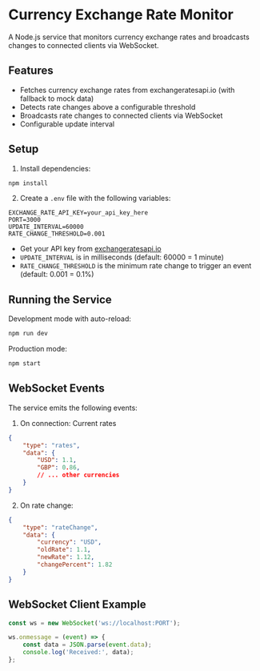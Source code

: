 # Currency Exchange Rate Monitor

A Node.js service that monitors currency exchange rates and broadcasts changes to connected clients via WebSocket.

## Features

- Fetches currency exchange rates from exchangeratesapi.io (with fallback to mock data)
- Detects rate changes above a configurable threshold
- Broadcasts rate changes to connected clients via WebSocket
- Configurable update interval

## Setup

1. Install dependencies:
```bash
npm install
```

2. Create a `.env` file with the following variables:
```
EXCHANGE_RATE_API_KEY=your_api_key_here
PORT=3000
UPDATE_INTERVAL=60000
RATE_CHANGE_THRESHOLD=0.001
```

- Get your API key from [exchangeratesapi.io](https://exchangeratesapi.io/)
- `UPDATE_INTERVAL` is in milliseconds (default: 60000 = 1 minute)
- `RATE_CHANGE_THRESHOLD` is the minimum rate change to trigger an event (default: 0.001 = 0.1%)

## Running the Service

Development mode with auto-reload:
```bash
npm run dev
```

Production mode:
```bash
npm start
```

## WebSocket Events

The service emits the following events:

1. On connection: Current rates
```json
{
    "type": "rates",
    "data": {
        "USD": 1.1,
        "GBP": 0.86,
        // ... other currencies
    }
}
```

2. On rate change:
```json
{
    "type": "rateChange",
    "data": {
        "currency": "USD",
        "oldRate": 1.1,
        "newRate": 1.12,
        "changePercent": 1.82
    }
}
```

## WebSocket Client Example

```javascript
const ws = new WebSocket('ws://localhost:PORT');

ws.onmessage = (event) => {
    const data = JSON.parse(event.data);
    console.log('Received:', data);
};
``` 